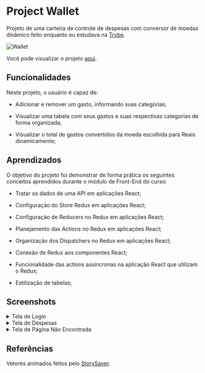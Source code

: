 
# Project Wallet

Projeto de uma carteira de controle de despesas com conversor de moedas dinâmico feito 
enquanto eu estudava na [Trybe](https://www.betrybe.com/).

![Wallet](https://i.imgur.com/VMnczrC.gif) 

Você pode visualizar o projeto [aqui](https://wallet-five-tau.vercel.app/).


## Funcionalidades
Neste projeto, o usuário é capaz de:

  - Adicionar e remover um gasto, informando suas categorias;

  - Visualizar uma tabela com seus gastos e suas respectivas categorias de forma organizada;

  - Visualizar o total de gastos convertidos da moeda escolhida para Reais dinamicamente;



## Aprendizados

O objetivo do projeto foi demonstrar de forma prática os seguintes conceitos aprendidos durante o módulo de Front-End do curso:

  * Tratar os dados de uma API em aplicações React;

  * Configuração do Store Redux em aplicações React;

  * Configuração de Reducers no Redux em aplicações React;

  * Planejamento das Actions no Redux em aplicações React;

  * Organização dos Dispatchers no Redux em aplicações React;

  * Conexão de Redux aos componentes React;

  * Funcionalidade das actions assíncronas na aplicação React que utilizam o Redux;

  * Estilização de tabelas;



## Screenshots

<details>
 <summary>Tela de Login</summary>
 <img src=https://i.imgur.com/Fo6KVuX.png width="800px" >
</details>

<details>
 <summary>Tela de Despesas</summary>
 <img src=https://i.imgur.com/0kHFwUd.png width="800px" >
</details>

<details>
  <summary>Tela de Página Não Encontrada</summary>
  <img src=https://i.imgur.com/95h1sR1.png width="800px">
</details>

## Referências
Vetores animados feitos pelo [StorySaver](https://storyset.com/).
